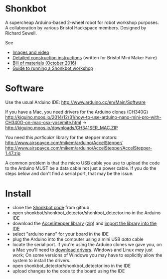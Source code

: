 # Shonkbot

A supercheap Arduino-based 2-wheel robot for robot workshop purposes.
A collaboration by various Bristol Hackspace members. Designed by Richard Sewell.

See 

* [Images and video](http://jarkman.co.uk/catalog/robots/shonkbot.htm)
* [Detailed construction instructions](https://docs.google.com/document/d/1Y1hGiGaJtApV0hxRIG7Nc1STsIToJKDkXVcSrjUtcPU/edit) (written for Bristol Mini Maker Faire)
* [Bill of materials (October 2016)](https://docs.google.com/spreadsheets/d/1iK1Ldb5zqyIW5yJ1DKdfzAgoTy_ZpKRSwKewDln2Fqw/edit?usp=sharing)
* [Guide to running a Shonkbot workshop](https://docs.google.com/document/d/1BIUs8wwT11izIy_k6pxFZcgozXeECxZGXGSwyxmB_EE)

# Software

Use the usual Arduino IDE: 
 http://www.arduino.cc/en/Main/Software

If you have a Mac, you need drivers for the Arduino clones (CH340G)
 http://kiguino.moos.io/2014/12/31/how-to-use-arduino-nano-mini-pro-with-CH340G-on-mac-osx-yosemite.html
 -> http://kiguino.moos.io/downloads/CH341SER_MAC.ZIP

You need this _particular_ library for the stepper motors:
 http://www.airspayce.com/mikem/arduino/AccelStepper/
 http://www.airspayce.com/mikem/arduino/AccelStepper/AccelStepper-1.47.zip

A common problem is that the micro USB cable you use to upload the code to the Arduino MUST be a data cable not just a power cable. If you do the steps below and don't find a serial port, that may be the issue.

# Install

 * clone the [Shonkbot code](https://github.com/jarkman/shonkbot) from github
 * open shonkbot/shonkbot_detector/shonkbot_detector.ino in the Arduino IDE
 * download the [AccelStepper library](http://www.airspayce.com/mikem/arduino/AccelStepper/index.html) ([zip](http://www.airspayce.com/mikem/arduino/AccelStepper/AccelStepper-1.47.zip)) and [import the library into the IDE](http://www.arduino.cc/en/Guide/Libraries)
 * select "arduino nano" for your board in the IDE
 * plug the Arduino into the computer using a mini USB _data_ cable
 * locate the serial port. If you're using the Arduino clones we gave you, on a Mac you'll need to [download drivers](http://kiguino.moos.io/2014/12/31/how-to-use-arduino-nano-mini-pro-with-CH340G-on-mac-osx-yosemite.html). Windows and Linux _may_ just work; On some versions of Windows you may have to explicitly allow the system to install the drivers.
 * open shonkbot_detector/shonkbot_detector.ino in the IDE
 * upload changes to the code to the board using the IDE
